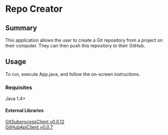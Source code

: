 # Repo Creator

## Summary

This application allows the user to create a Git repository from a project on their computer. They can then push this
repository to their GitHub.

## Usage

To run, execute App.java, and follow the on-screen instructions.

### Requisites

Java 1.4+

#### External Libraries

[GitSubprocessClient v0.0.12](https://github.com/CSC109/GitSubprocessClient/releases/tag/v0.0.12)  
[GitHubApiClient v0.0.7](https://github.com/CSC109/GitHubApiClient/releases/tag/v0.0.7)

